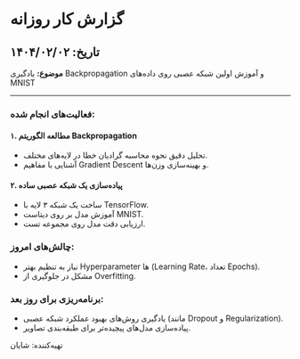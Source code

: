 
# گزارش کار روزانه

## تاریخ: ۱۴۰۴/۰۲/۰۲
**موضوع:** یادگیری Backpropagation و آموزش اولین شبکه عصبی روی داده‌های MNIST

---

### فعالیت‌های انجام شده:
#### ۱. مطالعه الگوریتم Backpropagation
- تحلیل دقیق نحوه محاسبه گرادیان خطا در لایه‌های مختلف.
- آشنایی با مفاهیم Gradient Descent و بهینه‌سازی وزن‌ها.

#### ۲. پیاده‌سازی یک شبکه عصبی ساده
- ساخت یک شبکه ۳ لایه با TensorFlow.
- آموزش مدل بر روی دیتاست MNIST.
- ارزیابی دقت مدل روی مجموعه تست.

### چالش‌های امروز:
- نیاز به تنظیم بهتر Hyperparameter ها (Learning Rate، تعداد Epochs).
- مشکل در جلوگیری از Overfitting.

### برنامه‌ریزی برای روز بعد:
- یادگیری روش‌های بهبود عملکرد شبکه عصبی (مانند Dropout و Regularization).
- پیاده‌سازی مدل‌های پیچیده‌تر برای طبقه‌بندی تصاویر.

تهیه‌کننده: شایان